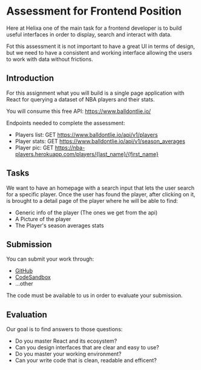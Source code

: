 # Assessment for Frontend Position

Here at Helixa one of the main task for a frontend developer is to build useful interfaces in order to display, search and interact with data.

Fot this assessment it is not important to have a great UI in terms of design, but we need to have a consistent and working interface allowing the users to work with data without frictions.

## Introduction

For this assignment what you will build is a single page application with React for querying a dataset of NBA players and their stats.

You will consume this free API: https://www.balldontlie.io/

Endpoints needed to complete the assessment:
- Players list: GET https://www.balldontlie.io/api/v1/players
- Player stats: GET https://www.balldontlie.io/api/v1/season_averages
- Player pic: GET https://nba-players.herokuapp.com/players/{last_name}/{first_name}

## Tasks

We want to have an homepage with a search input that lets the user search for a specific player.
Once the user has found the player, after clicking on it, is brought to a detail page of the player where he will be able to find:

- Generic info of the player (The ones we get from the api)
- A Picture of the player
- The Player's season averages stats

## Submission

You can submit your work through:

- [GitHub](https://github.com)
- [CodeSandbox](https://codesandbox.io)
- ...other

The code must be available to us in order to evaluate your submission.

## Evaluation

Our goal is to find answers to those questions:

- Do you master React and its ecosystem?
- Can you design interfaces that are clear and easy to use?
- Do you master your working environment?
- Can your write code that is clean, readable and efficent?
